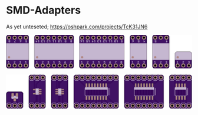 # SMD-Adapters

As yet unteseted; https://oshpark.com/projects/TcK31JN6

![Top View](topView.png)


![Bottom View](bottomView.png)
